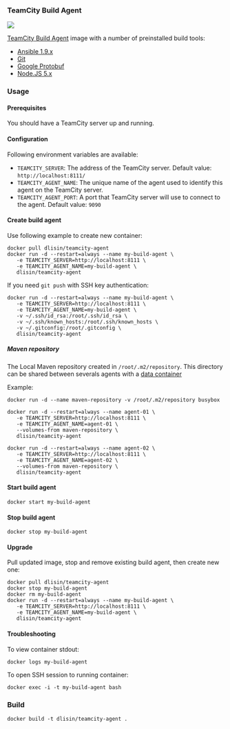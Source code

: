 ### TeamCity Build Agent
[![](https://badge.imagelayers.io/dlisin/teamcity-agent:latest.svg)](https://imagelayers.io/?images=dlisin/teamcity-agent:latest 'Get your own badge on imagelayers.io')

[TeamCity Build Agent](https://www.jetbrains.com/teamcity/) image with a number of preinstalled build tools:
 - [Ansible 1.9.x](https://www.ansible.com/)
 - [Git](https://git-scm.com/)
 - [Google Protobuf](https://developers.google.com/protocol-buffers/)
 - [Node.JS 5.x](https://nodejs.org/)

### Usage

#### Prerequisites
You should have a TeamCity server up and running.

#### Configuration
Following environment variables are available:
 - `TEAMCITY_SERVER`: The address of the TeamCity server. Default value: `http://localhost:8111/`
 - `TEAMCITY_AGENT_NAME`: The unique name of the agent used to identify this agent on the TeamCity server. 
 - `TEAMCITY_AGENT_PORT`: A port that TeamCity server will use to connect to the agent. Default value: `9090`

#### Create build agent
Use following example to create new container:
```
docker pull dlisin/teamcity-agent
docker run -d --restart=always --name my-build-agent \
   -e TEAMCITY_SERVER=http://localhost:8111 \
   -e TEAMCITY_AGENT_NAME=my-build-agent \
   dlisin/teamcity-agent
```

If you need `git push` with SSH key authentication:
```
docker run -d --restart=always --name my-build-agent \
   -e TEAMCITY_SERVER=http://localhost:8111 \
   -e TEAMCITY_AGENT_NAME=my-build-agent \
   -v ~/.ssh/id_rsa:/root/.ssh/id_rsa \
   -v ~/.ssh/known_hosts:/root/.ssh/known_hosts \
   -v ~/.gitconfig:/root/.gitconfig \
   dlisin/teamcity-agent
```
##### Maven repository
The Local Maven repository created in `/root/.m2/repository`. This directory can be shared between severals agents with a [data container](https://docs.docker.com/engine/userguide/dockervolumes/)

Example: 
```
docker run -d --name maven-repository -v /root/.m2/repository busybox

docker run -d --restart=always --name agent-01 \
   -e TEAMCITY_SERVER=http://localhost:8111 \
   -e TEAMCITY_AGENT_NAME=agent-01 \
   --volumes-from maven-repository \
   dlisin/teamcity-agent
  
docker run -d --restart=always --name agent-02 \
   -e TEAMCITY_SERVER=http://localhost:8111 \
   -e TEAMCITY_AGENT_NAME=agent-02 \
   --volumes-from maven-repository \
   dlisin/teamcity-agent
```

#### Start build agent
```
docker start my-build-agent
```

#### Stop build agent
```
docker stop my-build-agent
```

#### Upgrade
Pull updated image, stop and remove existing build agent, then create new one:
```
docker pull dlisin/teamcity-agent
docker stop my-build-agent
docker rm my-build-agent
docker run -d --restart=always --name my-build-agent \
   -e TEAMCITY_SERVER=http://localhost:8111 \
   -e TEAMCITY_AGENT_NAME=my-build-agent \
   dlisin/teamcity-agent
```

#### Troubleshooting
To view container stdout:
```
docker logs my-build-agent
```

To open SSH session to running container:
```
docker exec -i -t my-build-agent bash
```

### Build
```
docker build -t dlisin/teamcity-agent .
```
